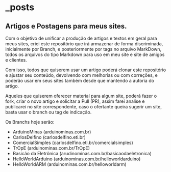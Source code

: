 # _posts
## Artigos e Postagens para meus sites.

Com o objetivo de unificar a produção de artigos e textos em geral para meus sites, criei este repositório que irá armazenar de forma discriminada, inicialmente por Branch, e posteriormente por tags no arquivo MarkDown, todos os arquivos do tipo Markdown para uso em meu site e site de amigos e clientes.

Com isso, todos que quiserem usar um artigo poderá clonar este repositório e ajustar seu conteúdo, devolvendo com melhorias ou com correções, e poderão usar em seus sites também desde que mantendo a autoria do artigo.

Aqueles que quiserem oferecer material para algum site, poderá fazer o fork, criar o novo artigo e solicitar a Pull (PR), assim farei analise e publicarei no site correspondente, caso o ofertante queira sugerir um site, basta usar o branch ou tag de indicação.

Os Branchs hoje serão:

* ArduinoMinas (arduinominas.com.br)
* CarlosDelfino (carlosdelfino.eti.br)
* ComercialSimples (carlosdelfino.eti.br/comercialsimples)
* TrOpE (arduinominas.com.br/TrOpE)
* Basicão da Eletrônica (arudinominas.com.br/basicaodaeletronica)
* HelloWorldArduino (arduinominas.com.br/helloworldarduino)
* HelloWorldARM (arduinominas.com.br/helloworldarm)

